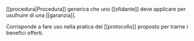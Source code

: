 [[procedura|Procedura]] generica che uno [[sfidante]] deve applicare per usufruire di una [[garanzia]].

Corrisponde a fare uso nella pratica del [[protocollo]] proposto per trarne i benefici offerti.